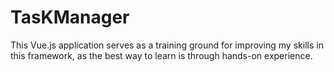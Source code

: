 # TasKManager
This Vue.js application serves as a training ground for improving my skills in this framework, as the best way to learn is through hands-on experience.
